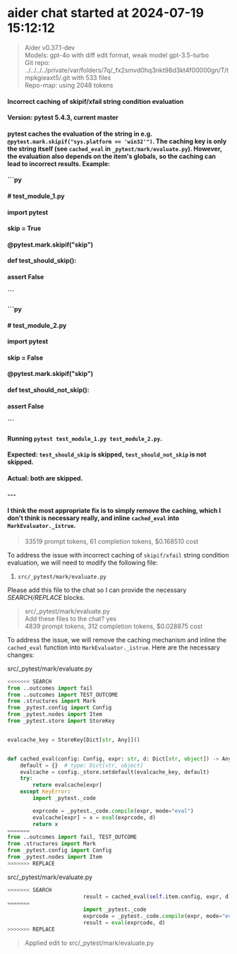 
# aider chat started at 2024-07-19 15:12:12

> Aider v0.37.1-dev  
> Models: gpt-4o with diff edit format, weak model gpt-3.5-turbo  
> Git repo: ../../../../private/var/folders/7q/_fx2smvd0hq3nkt98d3kt4f00000gn/T/tmpkgieaxt5/.git with 533 files  
> Repo-map: using 2048 tokens  

#### Incorrect caching of skipif/xfail string condition evaluation  
#### Version: pytest 5.4.3, current master  
####   
#### pytest caches the evaluation of the string in e.g. `@pytest.mark.skipif("sys.platform == 'win32'")`. The caching key is only the string itself (see `cached_eval` in `_pytest/mark/evaluate.py`). However, the evaluation also depends on the item's globals, so the caching can lead to incorrect results. Example:  
####   
#### ```py  
#### # test_module_1.py  
#### import pytest  
####   
#### skip = True  
####   
#### @pytest.mark.skipif("skip")  
#### def test_should_skip():  
####     assert False  
#### ```  
####   
#### ```py  
#### # test_module_2.py  
#### import pytest  
####   
#### skip = False  
####   
#### @pytest.mark.skipif("skip")  
#### def test_should_not_skip():  
####     assert False  
#### ```  
####   
#### Running `pytest test_module_1.py test_module_2.py`.  
####   
#### Expected: `test_should_skip` is skipped, `test_should_not_skip` is not skipped.  
####   
#### Actual: both are skipped.  
####   
#### ---  
####   
#### I think the most appropriate fix is to simply remove the caching, which I don't think is necessary really, and inline `cached_eval` into `MarkEvaluator._istrue`.  
> 33519 prompt tokens, 61 completion tokens, $0.168510 cost  

To address the issue with incorrect caching of `skipif/xfail` string condition evaluation, we will need to modify the following file:

1. `src/_pytest/mark/evaluate.py`

Please add this file to the chat so I can provide the necessary *SEARCH/REPLACE* blocks.

> src/_pytest/mark/evaluate.py  
> Add these files to the chat? yes  
> 4839 prompt tokens, 312 completion tokens, $0.028875 cost  

To address the issue, we will remove the caching mechanism and inline the `cached_eval` function into `MarkEvaluator._istrue`. Here are the necessary changes:

src/_pytest/mark/evaluate.py
```python
<<<<<<< SEARCH
from ..outcomes import fail
from ..outcomes import TEST_OUTCOME
from .structures import Mark
from _pytest.config import Config
from _pytest.nodes import Item
from _pytest.store import StoreKey


evalcache_key = StoreKey[Dict[str, Any]]()


def cached_eval(config: Config, expr: str, d: Dict[str, object]) -> Any:
    default = {}  # type: Dict[str, object]
    evalcache = config._store.setdefault(evalcache_key, default)
    try:
        return evalcache[expr]
    except KeyError:
        import _pytest._code

        exprcode = _pytest._code.compile(expr, mode="eval")
        evalcache[expr] = x = eval(exprcode, d)
        return x
=======
from ..outcomes import fail, TEST_OUTCOME
from .structures import Mark
from _pytest.config import Config
from _pytest.nodes import Item
>>>>>>> REPLACE
```

src/_pytest/mark/evaluate.py
```python
<<<<<<< SEARCH
                        result = cached_eval(self.item.config, expr, d)
=======
                        import _pytest._code
                        exprcode = _pytest._code.compile(expr, mode="eval")
                        result = eval(exprcode, d)
>>>>>>> REPLACE
```

> Applied edit to src/_pytest/mark/evaluate.py  

